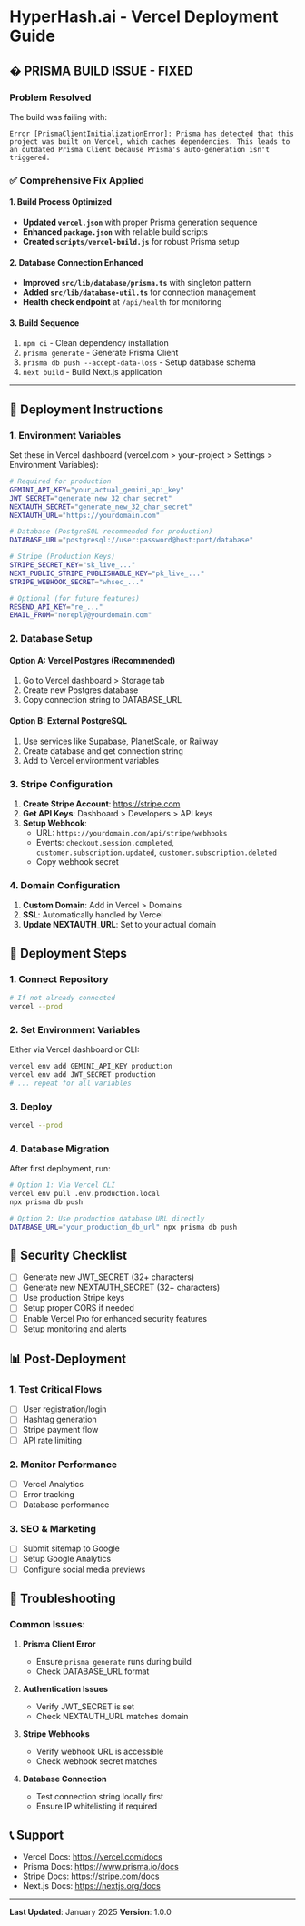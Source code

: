 # HyperHash.ai - Vercel Deployment Guide

## � PRISMA BUILD ISSUE - FIXED

### Problem Resolved
The build was failing with:
```
Error [PrismaClientInitializationError]: Prisma has detected that this project was built on Vercel, which caches dependencies. This leads to an outdated Prisma Client because Prisma's auto-generation isn't triggered.
```

### ✅ Comprehensive Fix Applied

#### 1. Build Process Optimized
- **Updated `vercel.json`** with proper Prisma generation sequence
- **Enhanced `package.json`** with reliable build scripts
- **Created `scripts/vercel-build.js`** for robust Prisma setup

#### 2. Database Connection Enhanced
- **Improved `src/lib/database/prisma.ts`** with singleton pattern
- **Added `src/lib/database-util.ts`** for connection management
- **Health check endpoint** at `/api/health` for monitoring

#### 3. Build Sequence
1. `npm ci` - Clean dependency installation
2. `prisma generate` - Generate Prisma Client
3. `prisma db push --accept-data-loss` - Setup database schema
4. `next build` - Build Next.js application

---

## 🚀 Deployment Instructions

### 1. Environment Variables
Set these in Vercel dashboard (vercel.com > your-project > Settings > Environment Variables):

```bash
# Required for production
GEMINI_API_KEY="your_actual_gemini_api_key"
JWT_SECRET="generate_new_32_char_secret"
NEXTAUTH_SECRET="generate_new_32_char_secret" 
NEXTAUTH_URL="https://yourdomain.com"

# Database (PostgreSQL recommended for production)
DATABASE_URL="postgresql://user:password@host:port/database"

# Stripe (Production Keys)
STRIPE_SECRET_KEY="sk_live_..."
NEXT_PUBLIC_STRIPE_PUBLISHABLE_KEY="pk_live_..."
STRIPE_WEBHOOK_SECRET="whsec_..."

# Optional (for future features)
RESEND_API_KEY="re_..."
EMAIL_FROM="noreply@yourdomain.com"
```

### 2. Database Setup

#### Option A: Vercel Postgres (Recommended)
1. Go to Vercel dashboard > Storage tab
2. Create new Postgres database
3. Copy connection string to DATABASE_URL

#### Option B: External PostgreSQL
1. Use services like Supabase, PlanetScale, or Railway
2. Create database and get connection string
3. Add to Vercel environment variables

### 3. Stripe Configuration

1. **Create Stripe Account**: https://stripe.com
2. **Get API Keys**: Dashboard > Developers > API keys
3. **Setup Webhook**: 
   - URL: `https://yourdomain.com/api/stripe/webhooks`
   - Events: `checkout.session.completed`, `customer.subscription.updated`, `customer.subscription.deleted`
   - Copy webhook secret

### 4. Domain Configuration

1. **Custom Domain**: Add in Vercel > Domains
2. **SSL**: Automatically handled by Vercel
3. **Update NEXTAUTH_URL**: Set to your actual domain

## 🔧 Deployment Steps

### 1. Connect Repository
```bash
# If not already connected
vercel --prod
```

### 2. Set Environment Variables
Either via Vercel dashboard or CLI:
```bash
vercel env add GEMINI_API_KEY production
vercel env add JWT_SECRET production
# ... repeat for all variables
```

### 3. Deploy
```bash
vercel --prod
```

### 4. Database Migration
After first deployment, run:
```bash
# Option 1: Via Vercel CLI
vercel env pull .env.production.local
npx prisma db push

# Option 2: Use production database URL directly
DATABASE_URL="your_production_db_url" npx prisma db push
```

## 🔐 Security Checklist

- [ ] Generate new JWT_SECRET (32+ characters)
- [ ] Generate new NEXTAUTH_SECRET (32+ characters)
- [ ] Use production Stripe keys
- [ ] Setup proper CORS if needed
- [ ] Enable Vercel Pro for enhanced security features
- [ ] Setup monitoring and alerts

## 📊 Post-Deployment

### 1. Test Critical Flows
- [ ] User registration/login
- [ ] Hashtag generation
- [ ] Stripe payment flow
- [ ] API rate limiting

### 2. Monitor Performance
- [ ] Vercel Analytics
- [ ] Error tracking
- [ ] Database performance

### 3. SEO & Marketing
- [ ] Submit sitemap to Google
- [ ] Setup Google Analytics
- [ ] Configure social media previews

## 🚨 Troubleshooting

### Common Issues:

1. **Prisma Client Error**
   - Ensure `prisma generate` runs during build
   - Check DATABASE_URL format

2. **Authentication Issues**
   - Verify JWT_SECRET is set
   - Check NEXTAUTH_URL matches domain

3. **Stripe Webhooks**
   - Verify webhook URL is accessible
   - Check webhook secret matches

4. **Database Connection**
   - Test connection string locally first
   - Ensure IP whitelisting if required

## 📞 Support

- Vercel Docs: https://vercel.com/docs
- Prisma Docs: https://www.prisma.io/docs
- Stripe Docs: https://stripe.com/docs
- Next.js Docs: https://nextjs.org/docs

---

**Last Updated**: January 2025
**Version**: 1.0.0
